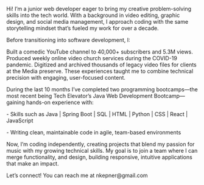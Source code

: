 <p> Hi! I’m a junior web developer eager to bring my creative problem-solving skills into the tech world. With a background in video editing, graphic design, and social media management, I approach coding with the same storytelling mindset that’s fueled my work for over a decade.

<p> Before transitioning into software development, I:
<p> Built a comedic YouTube channel to 40,000+ subscribers and 5.3M views. Produced weekly online video church services during the COVID-19 pandemic. Digitized and archived thousands of legacy video files for clients at the Media preserve. These experiences taught me to combine technical precision with engaging, user-focused content.

<p> During the last 10 months I’ve completed two programming bootcamps—the most recent being Tech Elevator’s Java Web Development Bootcamp—gaining hands-on experience with:
<p> - Skills such as Java | Spring Boot | SQL | HTML | Python | CSS | React | JavaScript
<p> - Writing clean, maintainable code in agile, team-based environments

<p> Now, I’m coding independently, creating projects that blend my passion for music with my growing technical skills. My goal is to join a team where I can merge functionality, and design, building responsive, intuitive applications that make an impact.

<p> Let’s connect! You can reach me at nkepner@gmail.com
